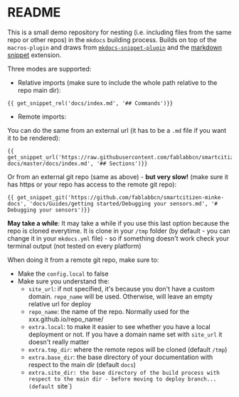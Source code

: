 # README

This is a small demo repository for nesting (i.e. including files from the same repo or other repos) in the `mkdocs` building process. Builds on top of the `macros-plugin` and draws from [`mkdocs-snippet-plugin`](https://github.com/mprivat/mkdocs-snippet-plugin) and the [markdown snippet](https://facelessuser.github.io/pymdown-extensions/extensions/snippets/) extension.

Three modes are supported:

* Relative imports (make sure to include the whole path relative to the repo main dir):

```
{{ get_snippet_rel('docs/index.md', '## Commands')}}
```

* Remote imports:

You can do the same from an external url (it has to be a `.md` file if you want it to be rendered):

```
{{ get_snippet_url('https://raw.githubusercontent.com/fablabbcn/smartcitizen-docs/master/docs/index.md', '## Sections')}}
```

Or from an external git repo (same as above) - **but very slow!** (make sure it has https or your repo has access to the remote git repo):

```
{{ get_snippet_git('https://github.com/fablabbcn/smartcitizen-minke-docs', 'docs/Guides/getting started/Debugging your sensors.md', '# Debugging your sensors')}}
```

**May take a while**: It may take a while if you use this last option because the repo is cloned everytime. It is clone in your `/tmp` folder (by default - you can change it in your `mkdocs.yml` file) - so if something doesn't work check your terminal output (not tested on every platform)

When doing it from a remote git repo, make sure to:

- Make the `config.local` to false
- Make sure you understand the:
	- `site_url`: if not specified, it's because you don't have a custom domain. `repo_name` will be used. Otherwise, will leave an empty relative url for deploy
	- `repo_name`: the name of the repo. Normally used for the xxx.github.io/repo_name/
	- `extra.local`: to make it easier to see whether you have a local deployment or not. If you have a domain name set with `site_url` it doesn't really matter
	- `extra.tmp_dir`: where the remote repos will be cloned (default `/tmp`)
	- `extra.base_dir`: the base directory of your documentation with respect to the main dir (default `docs`)
	- `extra.site_dir: the base directory of the build process with respect to the main dir - before moving to deploy branch... (default `site`)
